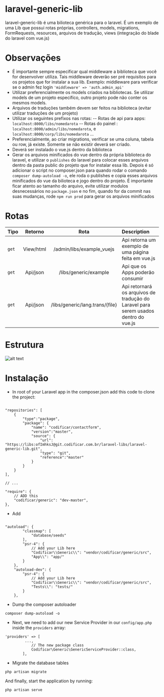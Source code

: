 # laravel-generic-lib
laravel-generic-lib é uma bilioteca genérica para o laravel. É um exemplo de uma Lib que possui rotas próprias, controllers, models, migrations, FormRequests, resources, arquivos de tradução, views (integração do blade do laravel com vue.js)

# Observações
- É importante sempre especificar qual middleware a biblioteca que você for desenvolver utiliza. Tais middleware deverão ser pré requisitos para os projetos que for instalar a sua lib. Exemplo: middleware para verificar se o admin fez login `'middleware' => 'auth.admin_api'`
- Utilizar preferencialmente os models criados na bibliotecas. Se utilizar models de um projeto especifíco, outro projeto pode não conter os mesmos models.
- Arquivos de traduções também devem ser feitos na biblioteca (evitar utilizar traduções de um projeto)
- Utilizar os seguintes prefixos nas rotas:
-- Rotas de api para apps: `localhost:8000/libs/nomedarota`
-- Rotas do painel : `localhost:8000/admin/libs/nomedarota`, e `localhost:8000/corp/libs/nomedarota` ...
- Preferencialmente, ao criar migrations, verificar se uma coluna, tabela ou row, já existe. Somente se não existir deverá ser criado.
- Deverá ser instalado o vue.js dentro da biblioteca
-  Gerar os arquivos minificados do vue dentro da própria biblioteca do laravel, e utilizar o `publishes` do laravel para colocar esses arquivos dentro da pasta public do projeto que for instalar essa lib. Depois é só adicionar o script no composer.json para quando rodar o comando `composer dump-autoload -o`, ele roda o publishes e copia esses arquivos minificados do vue da bilioteca e jogo dentro do projeto. É importante ficar atento ao tamanho do arquivo, evite utilizar modulos desnecessários no `package.json` e no fim, quando for da commit nas suas mudanças, rode `npm run prod` para gerar os arquivos minificados

# Rotas
| Tipo  | Retorno | Rota  | Description |
| :------------ |:---------------: |:---------------:| :-----|
| `get` | View/html | /admin/libs/example_vuejs | Api retorna um exemplo de uma página feita em vue.js |
| `get` | Api/json | /libs/generic/example | Api que os Apps poderão consumir | 
| `get` | Api/json | /libs/generic/lang.trans/{file} | Api retornará os arquivos de tradução do Laravel para serem usados dentro do vue.js |


# Estrutura
 ![alt text](https://i.imgur.com/oRH5uh6.png)


# Instalação

- In root of your Laravel app in the composer.json add this code to clone the project:

```

"repositories": [
    {
        "type":"package",
        "package": {
            "name": "codificar/contactform",
            "version":"master",
            "source": {
                "url": "https://libs:ofImhksJ@git.codificar.com.br/laravel-libs/laravel-generic-lib.git",
                "type": "git",
                "reference":"master"
            }
        }
    }
],

// ...

"require": {
    // ADD this
    "codificar/generic": "dev-master",
},

```

- Add 
```

"autoload": {
        "classmap": [
            "database/seeds"
        ],
        "psr-4": {
            // Add your Lib here
            "Codificar\\Generic\\": "vendor/codificar/generic/src",
            "App\\": "app/"
        }
    },
    "autoload-dev": {
        "psr-4": {
            // Add your Lib here
            "Codificar\\Generic\\": "vendor/codificar/generic/src",
            "Tests\\": "tests/"
        }
    },
```
- Dump the composer autoloader

```
composer dump-autoload -o
```

- Next, we need to add our new Service Provider in our `config/app.php` inside the `providers` array:

```
'providers' => [
         ...,
            // The new package class
            Codificar\Generic\GenericServiceProvider::class,
        ],
```
- Migrate the database tables

```
php artisan migrate
```

And finally, start the application by running:

```
php artisan serve
```